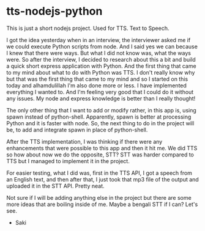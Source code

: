 # tts-nodejs-python
This is just a short nodejs project. Used for TTS. Text to Speech.

I got the idea yesterday when in an interview, the interviewer asked me if we could execute Python scripts from node. And I said yes we can because I knew that there were ways. But what I did not know was, what the ways were. So after the interview, I decided to research about this a bit and build a quick short express application with Python. And the first thing that came to my mind about what to do with Python was TTS. I don't really know why but that was the first thing that came to my mind and so I started on this today and alhamdulillah I'm also done more or less. I have implemented everything I wanted to. And I'm feeling very good that I could do it without any issues. My node and express knowledge is better than I really thought! 

The only other thing that I want to add or modify rather, in this app is, using spawn instead of python-shell. Apparently, spawn is better at processing Python and it is faster with node.
So, the next thing to do in the project will be, to add and integrate spawn in place of python-shell.

After the TTS implementation, I was thinking if there were any enhancements that were possible to this app and then it hit me. We did TTS so how about now we do the opposite, STT?
STT was harder compared to TTS but I managed to implement it in the project. 

For easier testing, what I did was, first in the TTS API, I got a speech from an English text, and then after that, I just took that mp3 file of the output and uploaded it in the STT API. Pretty neat.


Not sure if I will be adding anything else in the project but there are some more ideas that are boiling inside of me. Maybe a bengali STT if I can? Let's see.


- Saki
